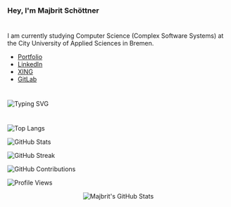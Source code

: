 ### Hey, I'm Majbrit Schöttner
#

I am currently studying Computer Science (Complex Software Systems) at the City University of Applied Sciences in Bremen.

- [Portfolio](https://majbrit.github.io/)
- [LinkedIn](https://www.linkedin.com/in/majbrit-schöttner-264384238)
- [XING](https://www.xing.com/profile/Majbrit_Schoettner)
- [GitLab](https://gitlab.com/majbrit)

#


<img src="https://readme-typing-svg.demolab.com?font=Poppins&size=40&duration=5000&color=fe428e&center=true&vCenter=true&width=435&lines=Hallo;Hello;Hej;Moin" alt="Typing SVG"/>

#

![Top Langs](https://github-readme-stats.vercel.app/api/top-langs/?username=majbrit&layout=compact&theme=radical&langs_count=10)

![GitHub Stats](https://github-readme-stats.vercel.app/api?username=majbrit&show_icons=true&theme=radical)

![GitHub Streak](https://github-readme-streak-stats.herokuapp.com/?user=majbrit&theme=radical)

![GitHub Contributions](https://github-contributor-stats.vercel.app/api?username=majbrit&theme=radical&combine_all_yearly_contributions=true)

![Profile Views](https://komarev.com/ghpvc/?username=majbrit&color=fe428e)


<div align="center">
    <img src="https://github-profile-summary-cards.vercel.app/api/cards/profile-details?username=majbrit&theme=radical" alt="Majbrit's GitHub Stats"/>
</div>
